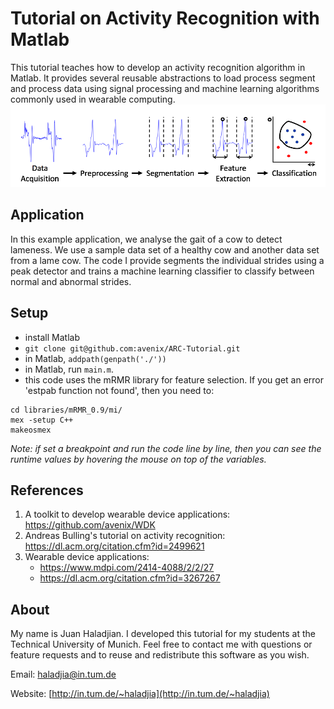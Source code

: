 # Tutorial on Activity Recognition with Matlab

This tutorial teaches how to develop an activity recognition algorithm in Matlab. It provides several reusable abstractions to load process segment and process data using  signal processing and machine learning algorithms commonly used in wearable computing.
![Activity Recognition Chain](images/ARC.png)

## Application
In this example application, we analyse the gait of a cow to detect lameness. We use a sample data set of a healthy cow and another data set from a lame cow. The code I provide segments the individual strides using a peak detector and trains a machine learning classifier to classify between normal and abnormal strides. 

## Setup
* install Matlab
* `git clone git@github.com:avenix/ARC-Tutorial.git`
* in Matlab, `addpath(genpath('./'))`
* in Matlab, run `main.m`.
* this code uses the mRMR library for feature selection. If you get an error 'estpab function not found', then you need to:
```
cd libraries/mRMR_0.9/mi/
mex -setup C++ 
makeosmex
```

	
*Note: if set a breakpoint and run the code line by line, then you can see the runtime values by hovering the mouse on top of the variables.*

## References
1. A toolkit to develop wearable device applications: https://github.com/avenix/WDK
2. Andreas Bulling's tutorial on activity recognition: https://dl.acm.org/citation.cfm?id=2499621
3. Wearable device applications:
    * https://www.mdpi.com/2414-4088/2/2/27
    * https://dl.acm.org/citation.cfm?id=3267267

## About
My name is Juan Haladjian. I developed this tutorial for my students at the Technical University of Munich. Feel free to contact me with questions or feature requests and to reuse and redistribute this software as you wish.

Email: [haladjia@in.tum.de](mailto:haladjia@in.tum.de)

Website: [http://in.tum.de/~haladjia](http://in.tum.de/~haladjia)

